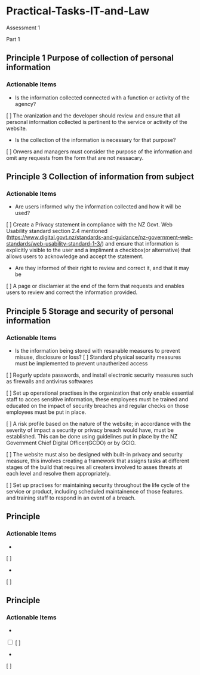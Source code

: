 # Practical-Tasks-IT-and-Law
Assessment 1

Part 1

## Principle 1 Purpose of collection of personal information
### Actionable Items

- Is the information collected connected with a function or activity of the agency?
 
 [ ] The oranization and the developer should review and ensure that all personal information collected is pertinent to the service or activity of the website.

- Is the collection of the information is necessary for that purpose?

[ ] Onwers and managers must consider the purpose of the information and omit any requests from the form that are not nessacary. 

## Principle 3 Collection of information from subject
### Actionable Items

- Are users informed why the information collected and how it will be used?

[ ]  Create a Privacy statement in compliance with the NZ Govt. Web Usability standard section 2.4 mentioned (https://www.digital.govt.nz/standards-and-guidance/nz-government-web-standards/web-usability-standard-1-3/) and ensure that information is explicitly visible to the user and a impliment a checkbox(or alternative) that allows users to acknowledge and accept the statement. 

- Are they informed of their right to review and correct it, and that it may be 

[ ] A page or disclamier at the end of the form that requests and enables users to review and correct the information provided.

## Principle 5 Storage and security of personal information
### Actionable Items

- Is the information being stored with resanable measures to prevent misuse, disclosure or loss?
[ ] Standard physical security measures must be implemented to prevent unautherized access

[ ] Regurly update passwords, and install electronic security measures such as firewalls and antivirus softwares

[ ] Set up operational practises in the organization that only enable essential staff to acces sensitive information, these employees must be trained and educated on the impact of security breaches and regular checks on those employees must be put in place.

[ ] A risk profile based on the nature of the website; in accordance with the severity of impact a security or privacy breach would have, must be established. This can be done using guidelines put in place by the NZ Government Chief Digital Officer(GCDO) or by GCIO.  

[ ] The website must also be designed with built-in privacy and security measure, this involves creating a framework that assigns tasks at different stages of the build that requires all creaters involved to asses threats at each level and resolve them appropriately.

[ ] Set up practises for maintaining security throughout the life cycle of the service or product, including scheduled maintainence of those features. and training staff to respond in an event of a breach.

## Principle 
### Actionable Items

- 
[ ]

-
[ ]

## Principle 
### Actionable Items

- 
<form> <input type="checkbox"</form> [ ]

-
[ ]

